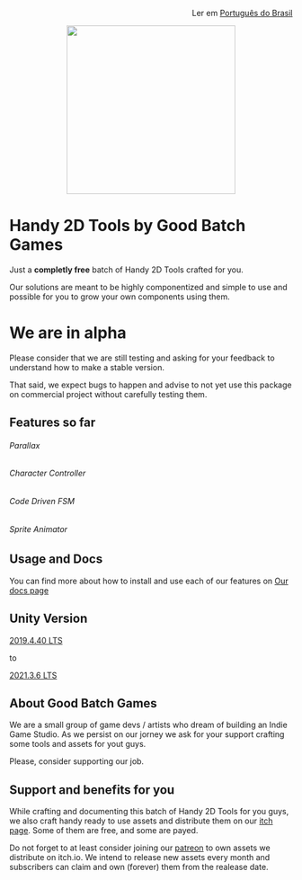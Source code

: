 <p align="right">
  Ler em <a href="README.pt-br.md"> Português do Brasil </a>
</p>

<p align="center">
  <img style="width: 300px; height:300px;" src="https://goodbatchgames.github.io/handy-2D-tools/_images/logo.png" />
</p>

# Handy 2D Tools by Good Batch Games

Just a **completly free** batch of Handy 2D Tools crafted for you.

Our solutions are meant to be highly componentized and simple to use and possible for you to grow your own
components using them.

# We are in alpha

Please consider that we are still testing and asking for your feedback to understand how to make a stable version.

That said, we expect bugs to happen and advise to not yet use this package on commercial project without carefully testing them.

## Features so far

###### Parallax

###### Character Controller

###### Code Driven FSM

###### Sprite Animator

## Usage and Docs

You can find more about how to install and use each of our features on [Our docs page](https://goodbatchgames.github.io/handy-2d-tools)

## Unity Version

[2019.4.40 LTS](https://unity3d.com/pt/unity/whats-new/2019.4.40)

to

[2021.3.6 LTS](https://unity3d.com/pt/unity/whats-new/2021.3.6)

## About Good Batch Games

We are a small group of game devs / artists who dream of building an Indie Game Studio. As we persist on our jorney we ask for your support crafting some tools and assets for yout guys.

Please, consider supporting our job.

## Support and benefits for you

While crafting and documenting this batch of Handy 2D Tools for you guys, we also craft handy ready to use assets
and distribute them on our [itch page](https://goodbatchgames.itch.io). Some of them are free, and some are payed.

Do not forget to at least consider joining our [patreon](https://patreon.com/goodbatchgames) to own assets we distribute on itch.io. We intend to release new assets every month and subscribers can claim and own (forever) them from the realease date.
